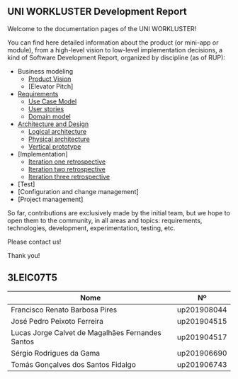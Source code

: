 ## UNI WORKLUSTER Development Report

Welcome to the documentation pages of the UNI WORKLUSTER!

You can find here detailed information about the product (or mini-app or module), from a high-level vision to low-level implementation decisions, a kind of Software Development Report, organized by discipline (as of RUP): 

* Business modeling 
  * [Product Vision](/docs/ProductVision.md)
  * [Elevator Pitch]
* [Requirements](/docs/Requirements.md)
  * [Use Case Model](/docs/Requirements.md#Use-case-model)
  * [User stories](https://github.com/LEIC-ES-2021-22/3LEIC07T5/issues)
  * [Domain model](/docs/Requirements.md#Domain-model)
* [Architecture and Design](/docs/ArchitectureAndDesign.md)
  * [Logical architecture](/docs/ArchitectureAndDesign.md#Logical-architecture)
  * [Physical architecture](/docs/ArchitectureAndDesign.md#Physical-architecture)
  * [Vertical prototype](/docs/ArchitectureAndDesign.md#Vertical-prototype)
* [Implementation]
  * [Iteration one retrospective](/docs/Retrospective%20Iteration1.md)
  * [Iteration two retrospective](/docs/Retrospective%20Iteration2.md)
  * [Iteration three retrospective](/docs/Retrospective%20Iteration3.md)
* [Test]
* [Configuration and change management]
* [Project management]

So far, contributions are exclusively made by the initial team, but we hope to open them to the community, in all areas and topics: requirements, technologies, development, experimentation, testing, etc.

Please contact us! 

Thank you!

## 3LEIC07T5

| Nome  | Nº    | 
|-----|------|
| Francisco Renato Barbosa Pires  | up201908044 |
| José Pedro Peixoto Ferreira  | up201904515 | 
| Lucas Jorge Calvet de Magalhães Fernandes Santos  | up201904517 | 
| Sérgio Rodrigues da Gama  | up201906690 | 
| Tomás Gonçalves dos Santos Fidalgo | up201906743 |
